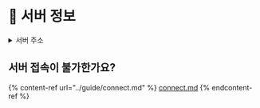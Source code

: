 # 🍦 서버 정보

<details>

<summary>서버 주소</summary>

```
tired.fun
```

</details>



## 서버 접속이 불가한가요?

{% content-ref url="../guide/connect.md" %}
[connect.md](../guide/connect.md)
{% endcontent-ref %}
